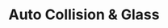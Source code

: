 ---
title: "Auto Collision & Glass"
url: /buffalo/auto-collision-and-glass-sheridan-drive-2/
shop: car repair
---
